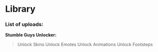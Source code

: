 # Library

### List of uploads:


**Stumble Guys Unlocker:**
> Unlock Skins
>  Unlock Emotes
>   Unlock Animations
>    Unlock Footsteps
